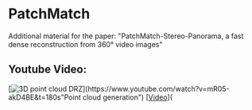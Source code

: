 # PatchMatch
Additional material for the paper: "PatchMatch-Stereo-Panorama, a fast dense reconstruction from 360° video images"

## Youtube Video:
[![3D point cloud DRZ]([http://i.imgur.com/Ot5DWAW.png](https://github.com/RoblabWh/PatchMatch/blob/main/images/drz-halle-res-1.png))](https://www.youtube.com/watch?v=mR05-akD4BE&t=180s"Point cloud generation")
[[Video](https://github.com/RoblabWh/PatchMatch/blob/main/images/drz-halle-res-1.png)](

